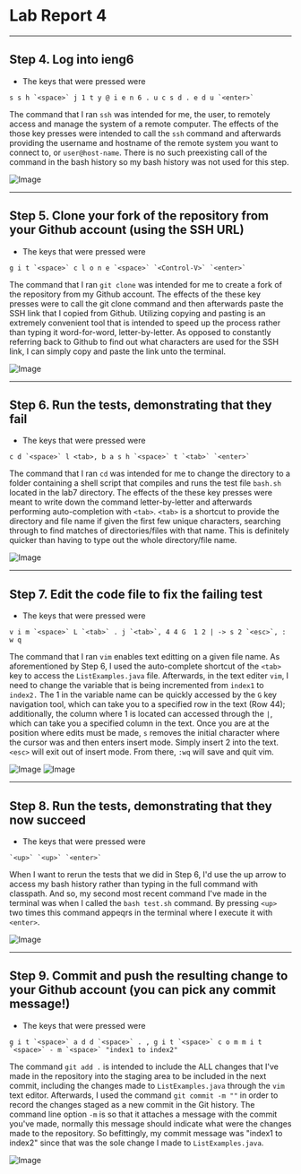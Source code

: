 # Lab Report 4
___

## Step 4. Log into ieng6
* The keys that were pressed were

``` s s h `<space>` j 1 t y @ i e n 6 . u c s d . e d u `<enter>` ```

The command that I ran `ssh` was intended for me, the user, to remotely access and manage the system of a remote computer. The effects of the those key presses were intended to call the `ssh` command and afterwards providing the username and hostname of the remote system you want to connect to, or `user@host-name`. There is no such preexisting call of the command in the bash history so my bash history was not used for this step.

![Image](images/lab4_step4.png)
___

## Step 5. Clone your fork of the repository from your Github account (using the SSH URL)
* The keys that were pressed were

``` g i t `<space>` c l o n e `<space>` `<Control-V>` `<enter>` ```

The command that I ran `git clone` was intended for me to create a fork of the repository from my Github account. The effects of the these key presses were to call the git clone command and then afterwards paste the SSH link that I copied from Github. Utilizing copying and pasting is an extremely convenient tool that is intended to speed up the process rather than typing it word-for-word, letter-by-letter. As opposed to constantly referring back to Github to find out what characters are used for the SSH link, I can simply copy and paste the link unto the terminal. 

![Image](images/lab4_step5.png)
___


## Step 6. Run the tests, demonstrating that they fail
* The keys that were pressed were

``` c d `<space>` l <tab>, b a s h `<space>` t `<tab>` `<enter>` ```

The command that I ran `cd` was intended for me to change the directory to a folder containing a shell script that compiles and runs the test file `bash.sh` located in the lab7 directory. The effects of the these key presses were meant to write down the command letter-by-letter and afterwards performing auto-completion with `<tab>`. `<tab>` is a shortcut to provide the directory and file name if given the first few unique characters, searching through to find matches of directories/files with that name. This is definitely quicker than having to type out the whole directory/file name.

![Image](images/lab4_step6.png)
___


## Step 7. Edit the code file to fix the failing test
* The keys that were pressed were

``` v i m `<space>` L `<tab>` . j `<tab>`, 4 4 G  1 2 | -> s 2 `<esc>`, : w q ```

The command that I ran `vim` enables text editting on a given file name. As aforementioned by Step 6, I used the auto-complete shortcut of the `<tab>` key to access the `ListExamples.java` file. Afterwards, in the text editer `vim`, I need to change the variable that is being incremented from `index1` to `index2.` The 1 in the variable name can be quickly accessed by the `G` key navigation tool, which can take you to a specified row in the text (Row 44); additionally, the column where 1 is located can accessed through the `|`, which can take you a specified column in the text. Once you are at the position where edits must be made, `s` removes the initial character where the cursor was and then enters insert mode. Simply insert 2 into the text. `<esc>` will exit out of insert mode. From there, `:wq` will save and quit vim.

![Image](images/lab4-step7b.png)
![Image](images/lab4_step7.png)
___


## Step 8. Run the tests, demonstrating that they now succeed
* The keys that were pressed were

``` `<up>` `<up>` `<enter>` ```

When I want to rerun the tests that we did in Step 6, I'd use the up arrow to access my bash history rather than typing in the full command with classpath. And so, my second most recent command I've made in the terminal was when I called the `bash test.sh` command. By pressing `<up>` two times this command appeqrs in the terminal where I execute it with `<enter>`. 

![Image](images/lab4_step8.png)
___


## Step 9. Commit and push the resulting change to your Github account (you can pick any commit message!)
* The keys that were pressed were

``` g i t `<space>` a d d `<space>` . , g i t `<space>` c o m m i t `<space>` - m `<space>` "index1 to index2" ```

The command `git add .` is intended to include the ALL changes that I've made in the repository into the staging area to be included in the next commit, including the changes made to `ListExamples.java` through the `vim` text editor. Afterwards, I used the command `git commit -m ""` in order to record the changes staged as a new commit in the Git history. The command line option `-m` is so that it attaches a message with the commit you've made, normally this message should indicate what were the changes made to the repository. So befittingly, my commit message was "index1 to index2" since that was the sole change I made to `ListExamples.java`.

![Image](images/lab4_step9.png)
